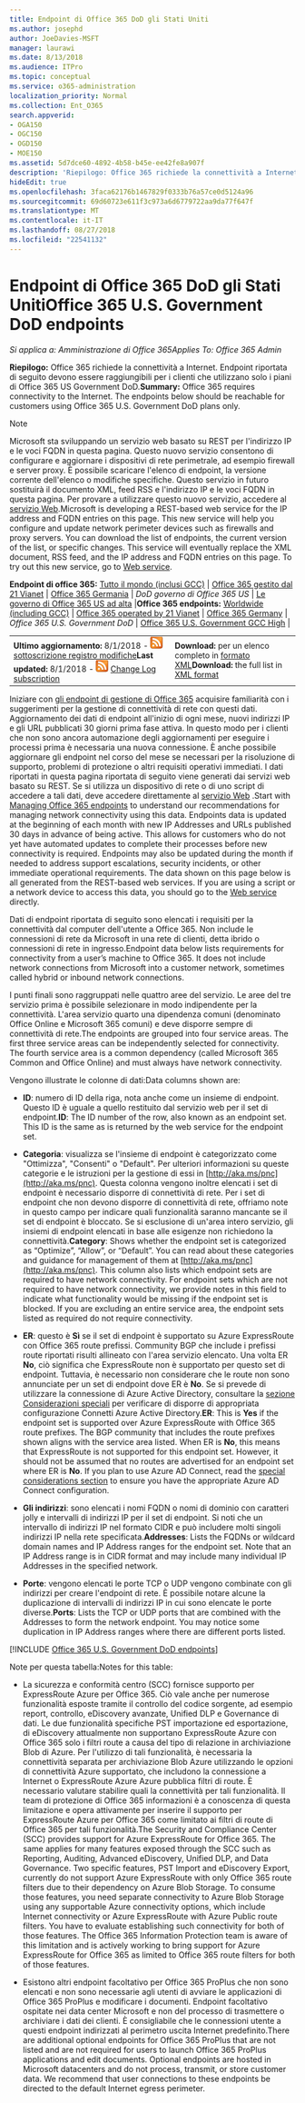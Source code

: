 ```yaml
---
title: Endpoint di Office 365 DoD gli Stati Uniti
ms.author: josephd
author: JoeDavies-MSFT
manager: laurawi
ms.date: 8/13/2018
ms.audience: ITPro
ms.topic: conceptual
ms.service: o365-administration
localization_priority: Normal
ms.collection: Ent_O365
search.appverid:
- OGA150
- OGC150
- OGD150
- MOE150
ms.assetid: 5d7dce60-4892-4b58-b45e-ee42fe8a907f
description: 'Riepilogo: Office 365 richiede la connettività a Internet. Endpoint riportata di seguito devono essere raggiungibili per i clienti che utilizzano solo i piani di Office 365 US Government DoD.'
hideEdit: true
ms.openlocfilehash: 3faca62176b1467829f0333b76a57ce0d5124a96
ms.sourcegitcommit: 69d60723e611f3c973a6d6779722aa9da77f647f
ms.translationtype: MT
ms.contentlocale: it-IT
ms.lasthandoff: 08/27/2018
ms.locfileid: "22541132"
---
```

# <a name="office-365-us-government-dod-endpoints"></a><span data-ttu-id="c5f80-104">Endpoint di Office 365 DoD gli Stati Uniti</span><span class="sxs-lookup"><span data-stu-id="c5f80-104">Office 365 U.S. Government DoD endpoints</span></span>

<span data-ttu-id="c5f80-105">*Si applica a: Amministrazione di Office 365*</span><span class="sxs-lookup"><span data-stu-id="c5f80-105">*Applies To: Office 365 Admin*</span></span>

 <span data-ttu-id="c5f80-p102">**Riepilogo:** Office 365 richiede la connettività a Internet. Endpoint riportata di seguito devono essere raggiungibili per i clienti che utilizzano solo i piani di Office 365 US Government DoD.</span><span class="sxs-lookup"><span data-stu-id="c5f80-p102">**Summary:** Office 365 requires connectivity to the Internet. The endpoints below should be reachable for customers using Office 365 U.S. Government DoD plans only.</span></span>
  
> [!NOTE]
> <span data-ttu-id="c5f80-p103">Microsoft sta sviluppando un servizio web basato su REST per l'indirizzo IP e le voci FQDN in questa pagina. Questo nuovo servizio consentono di configurare e aggiornare i dispositivi di rete perimetrale, ad esempio firewall e server proxy. È possibile scaricare l'elenco di endpoint, la versione corrente dell'elenco o modifiche specifiche. Questo servizio in futuro sostituirà il documento XML, feed RSS e l'indirizzo IP e le voci FQDN in questa pagina. Per provare a utilizzare questo nuovo servizio, accedere al [servizio Web](managing-office-365-endpoints.md#webservice).</span><span class="sxs-lookup"><span data-stu-id="c5f80-p103">Microsoft is developing a REST-based web service for the IP address and FQDN entries on this page. This new service will help you configure and update network perimeter devices such as firewalls and proxy servers. You can download the list of endpoints, the current version of the list, or specific changes. This service will eventually replace the XML document, RSS feed, and the IP address and FQDN entries on this page. To try out this new service, go to [Web service](managing-office-365-endpoints.md#webservice).</span></span>
  
 <span data-ttu-id="c5f80-113">**Endpoint di office 365:** [Tutto il mondo (inclusi GCC)](urls-and-ip-address-ranges.md)  |  [Office 365 gestito dal 21 Vianet](urls-and-ip-address-ranges-21vianet.md)  | [Office 365 Germania](office-365-germany-endpoints.md) | *DoD governo di Office 365 US* | [Le governo di Office 365 US ad alta](office-365-u-s-government-gcc-high-endpoints.md) |</span><span class="sxs-lookup"><span data-stu-id="c5f80-113">**Office 365 endpoints:** [Worldwide (including GCC)](urls-and-ip-address-ranges.md) | [Office 365 operated by 21 Vianet](urls-and-ip-address-ranges-21vianet.md)  | [Office 365 Germany](office-365-germany-endpoints.md) | *Office 365 U.S. Government DoD* | [Office 365 U.S. Government GCC High](office-365-u-s-government-gcc-high-endpoints.md) |</span></span>
  
|||
|:-----|:-----|
|<span data-ttu-id="c5f80-114">**Ultimo aggiornamento:** 8/1/2018 - ![RSS](media/5dc6bb29-25db-4f44-9580-77c735492c4b.png) [sottoscrizione registro modifiche](https://aka.ms/dodendpointrss)</span><span class="sxs-lookup"><span data-stu-id="c5f80-114">**Last updated:** 8/1/2018 - ![RSS](media/5dc6bb29-25db-4f44-9580-77c735492c4b.png) [Change Log subscription](https://aka.ms/dodendpointrss)</span></span> <br/> |<span data-ttu-id="c5f80-115">**Download:** per un elenco completo in [formato XML](https://aka.ms/usdodendpoints)</span><span class="sxs-lookup"><span data-stu-id="c5f80-115">**Download:** the full list in [XML format](https://aka.ms/usdodendpoints)</span></span> <br/> |
   
 <span data-ttu-id="c5f80-p104">Iniziare con [gli endpoint di gestione di Office 365](managing-office-365-endpoints.md) acquisire familiarità con i suggerimenti per la gestione di connettività di rete con questi dati. Aggiornamento dei dati di endpoint all'inizio di ogni mese, nuovi indirizzi IP e gli URL pubblicati 30 giorni prima fase attiva. In questo modo per i clienti che non sono ancora automazione degli aggiornamenti per eseguire i processi prima è necessaria una nuova connessione. È anche possibile aggiornare gli endpoint nel corso del mese se necessari per la risoluzione di supporto, problemi di protezione o altri requisiti operativi immediati. I dati riportati in questa pagina riportata di seguito viene generati dai servizi web basato su REST. Se si utilizza un dispositivo di rete o di uno script di accedere a tali dati, deve accedere direttamente al [servizio Web](managing-office-365-endpoints.md#webservice) .</span><span class="sxs-lookup"><span data-stu-id="c5f80-p104">Start with [Managing Office 365 endpoints](managing-office-365-endpoints.md) to understand our recommendations for managing network connectivity using this data. Endpoints data is updated at the beginning of each month with new IP Addresses and URLs published 30 days in advance of being active. This allows for customers who do not yet have automated updates to complete their processes before new connectivity is required. Endpoints may also be updated during the month if needed to address support escalations, security incidents, or other immediate operational requirements. The data shown on this page below is all generated from the REST-based web services. If you are using a script or a network device to access this data, you should go to the [Web service](managing-office-365-endpoints.md#webservice) directly.</span></span>

<span data-ttu-id="c5f80-p105">Dati di endpoint riportata di seguito sono elencati i requisiti per la connettività dal computer dell'utente a Office 365. Non include le connessioni di rete da Microsoft in una rete di clienti, detta ibrido o connessioni di rete in ingresso.</span><span class="sxs-lookup"><span data-stu-id="c5f80-p105">Endpoint data below lists requirements for connectivity from a user’s machine to Office 365. It does not include network connections from Microsoft into a customer network, sometimes called hybrid or inbound network connections.</span></span>

<span data-ttu-id="c5f80-p106">I punti finali sono raggruppati nelle quattro aree del servizio. Le aree del tre servizio prima è possibile selezionare in modo indipendente per la connettività. L'area servizio quarto una dipendenza comuni (denominato Office Online e Microsoft 365 comuni) e deve disporre sempre di connettività di rete.</span><span class="sxs-lookup"><span data-stu-id="c5f80-p106">The endpoints are grouped into four service areas. The first three service areas can be independently selected for connectivity. The fourth service area is a common dependency (called Microsoft 365 Common and Office Online) and must always have network connectivity.</span></span>

<span data-ttu-id="c5f80-127">Vengono illustrate le colonne di dati:</span><span class="sxs-lookup"><span data-stu-id="c5f80-127">Data columns shown are:</span></span>

- <span data-ttu-id="c5f80-p107">**ID**: numero di ID della riga, nota anche come un insieme di endpoint. Questo ID è uguale a quello restituito dal servizio web per il set di endpoint.</span><span class="sxs-lookup"><span data-stu-id="c5f80-p107">**ID**: The ID number of the row, also known as an endpoint set. This ID is the same as is returned by the web service for the endpoint set.</span></span>

- <span data-ttu-id="c5f80-p108">**Categoria**: visualizza se l'insieme di endpoint è categorizzato come "Ottimizza", "Consenti" o "Default". Per ulteriori informazioni su queste categorie e le istruzioni per la gestione di essi in [http://aka.ms/pnc](http://aka.ms/pnc). Questa colonna vengono inoltre elencati i set di endpoint è necessario disporre di connettività di rete. Per i set di endpoint che non devono disporre di connettività di rete, offriamo note in questo campo per indicare quali funzionalità saranno mancante se il set di endpoint è bloccato. Se si esclusione di un'area intero servizio, gli insiemi di endpoint elencati in base alle esigenze non richiedono la connettività.</span><span class="sxs-lookup"><span data-stu-id="c5f80-p108">**Category**: Shows whether the endpoint set is categorized as “Optimize”, “Allow”, or “Default”. You can read about these categories and guidance for management of them at [http://aka.ms/pnc](http://aka.ms/pnc). This column also lists which endpoint sets are required to have network connectivity. For endpoint sets which are not required to have network connectivity, we provide notes in this field to indicate what functionality would be missing if the endpoint set is blocked. If you are excluding an entire service area, the endpoint sets listed as required do not require connectivity.</span></span>

- <span data-ttu-id="c5f80-p109">**ER**: questo è **Sì** se il set di endpoint è supportato su Azure ExpressRoute con Office 365 route prefissi. Community BGP che include i prefissi route riportati risulti allineato con l'area servizio elencato. Una volta ER **No**, ciò significa che ExpressRoute non è supportato per questo set di endpoint. Tuttavia, è necessario non considerare che le route non sono annunciate per un set di endpoint dove ER è **No**. Se si prevede di utilizzare la connessione di Azure Active Directory, consultare la [sezione Considerazioni speciali](https://docs.microsoft.com/azure/active-directory/connect/active-directory-AADconnect-instances#microsoft-azure-government-cloud) per verificare di disporre di appropriata configurazione Connetti Azure Active Directory.</span><span class="sxs-lookup"><span data-stu-id="c5f80-p109">**ER**: This is **Yes** if the endpoint set is supported over Azure ExpressRoute with Office 365 route prefixes. The BGP community that includes the route prefixes shown aligns with the service area listed. When ER is **No**, this means that ExpressRoute is not supported for this endpoint set. However, it should not be assumed that no routes are advertised for an endpoint set where ER is **No**. If you plan to use Azure AD Connect, read the [special considerations section](https://docs.microsoft.com/azure/active-directory/connect/active-directory-AADconnect-instances#microsoft-azure-government-cloud) to ensure you have the appropriate Azure AD Connect configuration.</span></span>

- <span data-ttu-id="c5f80-p110">**Gli indirizzi**: sono elencati i nomi FQDN o nomi di dominio con caratteri jolly e intervalli di indirizzi IP per il set di endpoint. Si noti che un intervallo di indirizzi IP nel formato CIDR e può includere molti singoli indirizzi IP nella rete specificata.</span><span class="sxs-lookup"><span data-stu-id="c5f80-p110">**Addresses**: Lists the FQDNs or wildcard domain names and IP Address ranges for the endpoint set. Note that an IP Address range is in CIDR format and may include many individual IP Addresses in the specified network.</span></span>
 
- <span data-ttu-id="c5f80-p111">**Porte**: vengono elencati le porte TCP o UDP vengono combinate con gli indirizzi per creare l'endpoint di rete. È possibile notare alcune la duplicazione di intervalli di indirizzi IP in cui sono elencate le porte diverse.</span><span class="sxs-lookup"><span data-stu-id="c5f80-p111">**Ports**: Lists the TCP or UDP ports that are combined with the Addresses to form the network endpoint. You may notice some duplication in IP Address ranges where there are different ports listed.</span></span>
 
[!INCLUDE [Office 365 U.S. Government DoD endpoints](./includes/office-365-u.s.-government-dod-endpoints.md)]
  
<span data-ttu-id="c5f80-144">Note per questa tabella:</span><span class="sxs-lookup"><span data-stu-id="c5f80-144">Notes for this table:</span></span>

- <span data-ttu-id="c5f80-p112">La sicurezza e conformità centro (SCC) fornisce supporto per ExpressRoute Azure per Office 365. Ciò vale anche per numerose funzionalità esposte tramite il controllo del codice sorgente, ad esempio report, controllo, eDiscovery avanzate, Unified DLP e Governance di dati. Le due funzionalità specifiche PST importazione ed esportazione, di eDiscovery attualmente non supportano ExpressRoute Azure con Office 365 solo i filtri route a causa del tipo di relazione in archiviazione Blob di Azure. Per l'utilizzo di tali funzionalità, è necessaria la connettività separata per archiviazione Blob Azure utilizzando le opzioni di connettività Azure supportato, che includono la connessione a Internet o ExpressRoute Azure Azure pubblica filtri di route. È necessario valutare stabilire quali la connettività per tali funzionalità. Il team di protezione di Office 365 informazioni è a conoscenza di questa limitazione e opera attivamente per inserire il supporto per ExpressRoute Azure per Office 365 come limitato ai filtri di route di Office 365 per tali funzionalità.</span><span class="sxs-lookup"><span data-stu-id="c5f80-p112">The Security and Compliance Center (SCC) provides support for Azure ExpressRoute for Office 365. The same applies for many features exposed through the SCC such as Reporting, Auditing, Advanced eDiscovery, Unified DLP, and Data Governance. Two specific features, PST Import and eDiscovery Export, currently do not support Azure ExpressRoute with only Office 365 route filters due to their dependency on Azure Blob Storage. To consume those features, you need separate connectivity to Azure Blob Storage using any supportable Azure connectivity options, which include Internet connectivity or Azure ExpressRoute with Azure Public route filters. You have to evaluate establishing such connectivity for both of those features. The Office 365 Information Protection team is aware of this limitation and is actively working to bring support for Azure ExpressRoute for Office 365 as limited to Office 365 route filters for both of those features.</span></span>

- <span data-ttu-id="c5f80-p113">Esistono altri endpoint facoltativo per Office 365 ProPlus che non sono elencati e non sono necessarie agli utenti di avviare le applicazioni di Office 365 ProPlus e modificare i documenti. Endpoint facoltativo ospitate nei data center Microsoft e non del processo di trasmettere o archiviare i dati dei clienti. È consigliabile che le connessioni utente a questi endpoint indirizzati al perimetro uscita Internet predefinito.</span><span class="sxs-lookup"><span data-stu-id="c5f80-p113">There are additional optional endpoints for Office 365 ProPlus that are not listed and are not required for users to launch Office 365 ProPlus applications and edit documents. Optional endpoints are hosted in Microsoft datacenters and do not process, transmit, or store customer data. We recommend that user connections to these endpoints be directed to the default Internet egress perimeter.</span></span>
